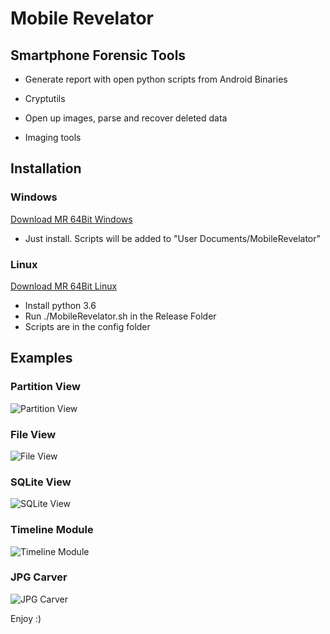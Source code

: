 # Mobile Revelator

## Smartphone Forensic Tools

- Generate report with open python scripts from Android Binaries

- Cryptutils

- Open up images, parse and recover deleted data

- Imaging tools

## Installation

### Windows
[Download MR 64Bit Windows](https://revskills.de/MR_64Bit_Windows.exe)
- Just install. Scripts will be added to "User Documents/MobileRevelator"

### Linux
[Download MR 64Bit Linux](https://revskills.de/MR_64Bit_Linux.zip)
- Install python 3.6
- Run ./MobileRevelator.sh in the Release Folder
- Scripts are in the config folder


## Examples

### Partition View
![Partition View](https://revskills.de/mr1.png)

### File View
![File View](https://revskills.de/mr2.png)

### SQLite View
![SQLite View](https://revskills.de/mr3.png)

### Timeline Module
![Timeline Module](https://revskills.de/mr4.png)

### JPG Carver
![JPG Carver](https://revskills.de/mr5.png)


Enjoy :)
